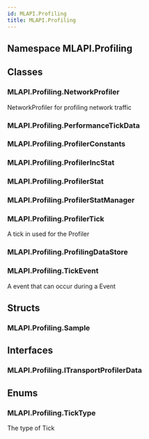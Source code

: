 ```yaml
---  
id: MLAPI.Profiling  
title: MLAPI.Profiling  
---
```


## Namespace MLAPI.Profiling

<div class="markdown level0 summary">

</div>

<div class="markdown level0 conceptual">

</div>

<div class="markdown level0 remarks">

</div>

## Classes

### MLAPI.Profiling.NetworkProfiler

<div class="section">

NetworkProfiler for profiling network traffic

</div>

### MLAPI.Profiling.PerformanceTickData

<div class="section">

</div>

### MLAPI.Profiling.ProfilerConstants

<div class="section">

</div>

### MLAPI.Profiling.ProfilerIncStat

<div class="section">

</div>

### MLAPI.Profiling.ProfilerStat

<div class="section">

</div>

### MLAPI.Profiling.ProfilerStatManager

<div class="section">

</div>

### MLAPI.Profiling.ProfilerTick

<div class="section">

A tick in used for the Profiler

</div>

### MLAPI.Profiling.ProfilingDataStore

<div class="section">

</div>

### MLAPI.Profiling.TickEvent

<div class="section">

A event that can occur during a Event

</div>

## Structs

### MLAPI.Profiling.Sample

<div class="section">

</div>

## Interfaces

### MLAPI.Profiling.ITransportProfilerData

<div class="section">

</div>

## Enums

### MLAPI.Profiling.TickType

<div class="section">

The type of Tick

</div>
